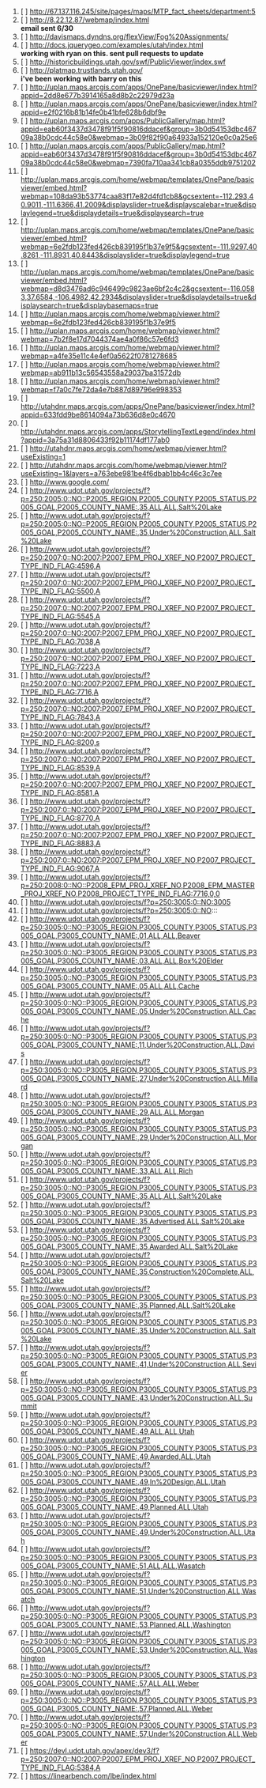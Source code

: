 1. [ ] http://67.137.116.245/site/pages/maps/MTP_fact_sheets/department:5
1. [ ] http://8.22.12.87/webmap/index.html  
**email sent 6/30**
1. [ ] http://davismaps.dyndns.org/flexView/Fog%20Assignments/
1. [ ] http://docs.jquerygeo.com/examples/utah/index.html  
**working with ryan on this. sent pull requests to update**
1. [ ] http://historicbuildings.utah.gov/swf/PublicViewer/index.swf
1. [ ] http://platmap.trustlands.utah.gov/  
**i've been working with barry on this**
1. [ ] http://uplan.maps.arcgis.com/apps/OnePane/basicviewer/index.html?appid=2dd8e677b3914165a8d8b2c22979d23a
1. [ ] http://uplan.maps.arcgis.com/apps/OnePane/basicviewer/index.html?appid=e2f0216b81b14fe0b41bfe628b6dbf9e
1. [ ] http://uplan.maps.arcgis.com/apps/PublicGallery/map.html?appid=eab60f3437d3478f91f5f90816ddacef&group=3b0d54153dbc46709a38b0cdc44c58e0&webmap=3b09f82f90a64933a152120e0c0a25e6
1. [ ] http://uplan.maps.arcgis.com/apps/PublicGallery/map.html?appid=eab60f3437d3478f91f5f90816ddacef&group=3b0d54153dbc46709a38b0cdc44c58e0&webmap=7390fa710aa341cb8a0355ddb9751202
1. [ ] http://uplan.maps.arcgis.com/home/webmap/templates/OnePane/basicviewer/embed.html?webmap=108da93b53774caa83f17e82d4fd1cb8&gcsextent=-112.293,40.9011,-111.6366,41.2009&displayslider=true&displayscalebar=true&displaylegend=true&displaydetails=true&displaysearch=true
1. [ ] http://uplan.maps.arcgis.com/home/webmap/templates/OnePane/basicviewer/embed.html?webmap=6e2fdb123fed426cb839195f1b37e9f5&gcsextent=-111.9297,40.8261,-111.8931,40.8443&displayslider=true&displaylegend=true
1. [ ] http://uplan.maps.arcgis.com/home/webmap/templates/OnePane/basicviewer/embed.html?webmap=d8d3476ad6c946499c9823ae6bf2c4c2&gcsextent=-116.0583,37.6584,-106.4982,42.2934&displayslider=true&displaydetails=true&displaysearch=true&displaybasemaps=true
1. [ ] http://uplan.maps.arcgis.com/home/webmap/viewer.html?webmap=6e2fdb123fed426cb839195f1b37e9f5
1. [ ] http://uplan.maps.arcgis.com/home/webmap/viewer.html?webmap=7b2f8e17d7044374ae4a0f86c57e6fd3
1. [ ] http://uplan.maps.arcgis.com/home/webmap/viewer.html?webmap=a4fe35e11c4e4ef0a5622f0781278685
1. [ ] http://uplan.maps.arcgis.com/home/webmap/viewer.html?webmap=ab911b13c56543558a29037ba31572db
1. [ ] http://uplan.maps.arcgis.com/home/webmap/viewer.html?webmap=f7a0c7fe72da4e7b887d89796e998353
1. [ ] http://utahdnr.maps.arcgis.com/apps/OnePane/basicviewer/index.html?appid=633fdd9be8614094a73b636d8e0c4670
1. [ ] http://utahdnr.maps.arcgis.com/apps/StorytellingTextLegend/index.html?appid=3a75a31d8806433f92b11174df177ab0
1. [ ] http://utahdnr.maps.arcgis.com/home/webmap/viewer.html?useExisting=1
1. [ ] http://utahdnr.maps.arcgis.com/home/webmap/viewer.html?useExisting=1&layers=a763ebe981be4f6dbab1bb4c46c3c7ee
1. [ ] http://www.google.com/
1. [ ] http://www.udot.utah.gov/projects/f?p=250:2005:0::NO::P2005_REGION,P2005_COUNTY,P2005_STATUS,P2005_GOAL,P2005_COUNTY_NAME:,35,ALL,ALL,Salt%20Lake
1. [ ] http://www.udot.utah.gov/projects/f?p=250:2005:0::NO::P2005_REGION,P2005_COUNTY,P2005_STATUS,P2005_GOAL,P2005_COUNTY_NAME:,35,Under%20Construction,ALL,Salt%20Lake
1. [ ] http://www.udot.utah.gov/projects/f?p=250:2007:0::NO:2007:P2007_EPM_PROJ_XREF_NO,P2007_PROJECT_TYPE_IND_FLAG:4596,A
1. [ ] http://www.udot.utah.gov/projects/f?p=250:2007:0::NO:2007:P2007_EPM_PROJ_XREF_NO,P2007_PROJECT_TYPE_IND_FLAG:5500,A
1. [ ] http://www.udot.utah.gov/projects/f?p=250:2007:0::NO:2007:P2007_EPM_PROJ_XREF_NO,P2007_PROJECT_TYPE_IND_FLAG:5545,A
1. [ ] http://www.udot.utah.gov/projects/f?p=250:2007:0::NO:2007:P2007_EPM_PROJ_XREF_NO,P2007_PROJECT_TYPE_IND_FLAG:7038,A
1. [ ] http://www.udot.utah.gov/projects/f?p=250:2007:0::NO:2007:P2007_EPM_PROJ_XREF_NO,P2007_PROJECT_TYPE_IND_FLAG:7223,A
1. [ ] http://www.udot.utah.gov/projects/f?p=250:2007:0::NO:2007:P2007_EPM_PROJ_XREF_NO,P2007_PROJECT_TYPE_IND_FLAG:7716,A
1. [ ] http://www.udot.utah.gov/projects/f?p=250:2007:0::NO:2007:P2007_EPM_PROJ_XREF_NO,P2007_PROJECT_TYPE_IND_FLAG:7843,A
1. [ ] http://www.udot.utah.gov/projects/f?p=250:2007:0::NO:2007:P2007_EPM_PROJ_XREF_NO,P2007_PROJECT_TYPE_IND_FLAG:8200,s
1. [ ] http://www.udot.utah.gov/projects/f?p=250:2007:0::NO:2007:P2007_EPM_PROJ_XREF_NO,P2007_PROJECT_TYPE_IND_FLAG:8539,A
1. [ ] http://www.udot.utah.gov/projects/f?p=250:2007:0::NO:2007:P2007_EPM_PROJ_XREF_NO,P2007_PROJECT_TYPE_IND_FLAG:8581,A
1. [ ] http://www.udot.utah.gov/projects/f?p=250:2007:0::NO:2007:P2007_EPM_PROJ_XREF_NO,P2007_PROJECT_TYPE_IND_FLAG:8770,A
1. [ ] http://www.udot.utah.gov/projects/f?p=250:2007:0::NO:2007:P2007_EPM_PROJ_XREF_NO,P2007_PROJECT_TYPE_IND_FLAG:8883,A
1. [ ] http://www.udot.utah.gov/projects/f?p=250:2007:0::NO:2007:P2007_EPM_PROJ_XREF_NO,P2007_PROJECT_TYPE_IND_FLAG:9067,A
1. [ ] http://www.udot.utah.gov/projects/f?p=250:2008:0::NO::P2008_EPM_PROJ_XREF_NO,P2008_EPM_MASTER_PROJ_XREF_NO,P2008_PROJECT_TYPE_IND_FLAG:7716,0,0
1. [ ] http://www.udot.utah.gov/projects/f?p=250:3005:0::NO:3005
1. [ ] http://www.udot.utah.gov/projects/f?p=250:3005:0::NO:::
1. [ ] http://www.udot.utah.gov/projects/f?p=250:3005:0::NO::P3005_REGION,P3005_COUNTY,P3005_STATUS,P3005_GOAL,P3005_COUNTY_NAME:,01,ALL,ALL,Beaver
1. [ ] http://www.udot.utah.gov/projects/f?p=250:3005:0::NO::P3005_REGION,P3005_COUNTY,P3005_STATUS,P3005_GOAL,P3005_COUNTY_NAME:,03,ALL,ALL,Box%20Elder
1. [ ] http://www.udot.utah.gov/projects/f?p=250:3005:0::NO::P3005_REGION,P3005_COUNTY,P3005_STATUS,P3005_GOAL,P3005_COUNTY_NAME:,05,ALL,ALL,Cache
1. [ ] http://www.udot.utah.gov/projects/f?p=250:3005:0::NO::P3005_REGION,P3005_COUNTY,P3005_STATUS,P3005_GOAL,P3005_COUNTY_NAME:,05,Under%20Construction,ALL,Cache
1. [ ] http://www.udot.utah.gov/projects/f?p=250:3005:0::NO::P3005_REGION,P3005_COUNTY,P3005_STATUS,P3005_GOAL,P3005_COUNTY_NAME:,11,Under%20Construction,ALL,Davis
1. [ ] http://www.udot.utah.gov/projects/f?p=250:3005:0::NO::P3005_REGION,P3005_COUNTY,P3005_STATUS,P3005_GOAL,P3005_COUNTY_NAME:,27,Under%20Construction,ALL,Millard
1. [ ] http://www.udot.utah.gov/projects/f?p=250:3005:0::NO::P3005_REGION,P3005_COUNTY,P3005_STATUS,P3005_GOAL,P3005_COUNTY_NAME:,29,ALL,ALL,Morgan
1. [ ] http://www.udot.utah.gov/projects/f?p=250:3005:0::NO::P3005_REGION,P3005_COUNTY,P3005_STATUS,P3005_GOAL,P3005_COUNTY_NAME:,29,Under%20Construction,ALL,Morgan
1. [ ] http://www.udot.utah.gov/projects/f?p=250:3005:0::NO::P3005_REGION,P3005_COUNTY,P3005_STATUS,P3005_GOAL,P3005_COUNTY_NAME:,33,ALL,ALL,Rich
1. [ ] http://www.udot.utah.gov/projects/f?p=250:3005:0::NO::P3005_REGION,P3005_COUNTY,P3005_STATUS,P3005_GOAL,P3005_COUNTY_NAME:,35,ALL,ALL,Salt%20Lake
1. [ ] http://www.udot.utah.gov/projects/f?p=250:3005:0::NO::P3005_REGION,P3005_COUNTY,P3005_STATUS,P3005_GOAL,P3005_COUNTY_NAME:,35,Advertised,ALL,Salt%20Lake
1. [ ] http://www.udot.utah.gov/projects/f?p=250:3005:0::NO::P3005_REGION,P3005_COUNTY,P3005_STATUS,P3005_GOAL,P3005_COUNTY_NAME:,35,Awarded,ALL,Salt%20Lake
1. [ ] http://www.udot.utah.gov/projects/f?p=250:3005:0::NO::P3005_REGION,P3005_COUNTY,P3005_STATUS,P3005_GOAL,P3005_COUNTY_NAME:,35,Construction%20Complete,ALL,Salt%20Lake
1. [ ] http://www.udot.utah.gov/projects/f?p=250:3005:0::NO::P3005_REGION,P3005_COUNTY,P3005_STATUS,P3005_GOAL,P3005_COUNTY_NAME:,35,Planned,ALL,Salt%20Lake
1. [ ] http://www.udot.utah.gov/projects/f?p=250:3005:0::NO::P3005_REGION,P3005_COUNTY,P3005_STATUS,P3005_GOAL,P3005_COUNTY_NAME:,35,Under%20Construction,ALL,Salt%20Lake
1. [ ] http://www.udot.utah.gov/projects/f?p=250:3005:0::NO::P3005_REGION,P3005_COUNTY,P3005_STATUS,P3005_GOAL,P3005_COUNTY_NAME:,41,Under%20Construction,ALL,Sevier
1. [ ] http://www.udot.utah.gov/projects/f?p=250:3005:0::NO::P3005_REGION,P3005_COUNTY,P3005_STATUS,P3005_GOAL,P3005_COUNTY_NAME:,43,Under%20Construction,ALL,Summit
1. [ ] http://www.udot.utah.gov/projects/f?p=250:3005:0::NO::P3005_REGION,P3005_COUNTY,P3005_STATUS,P3005_GOAL,P3005_COUNTY_NAME:,49,ALL,ALL,Utah
1. [ ] http://www.udot.utah.gov/projects/f?p=250:3005:0::NO::P3005_REGION,P3005_COUNTY,P3005_STATUS,P3005_GOAL,P3005_COUNTY_NAME:,49,Awarded,ALL,Utah
1. [ ] http://www.udot.utah.gov/projects/f?p=250:3005:0::NO::P3005_REGION,P3005_COUNTY,P3005_STATUS,P3005_GOAL,P3005_COUNTY_NAME:,49,In%20Design,ALL,Utah
1. [ ] http://www.udot.utah.gov/projects/f?p=250:3005:0::NO::P3005_REGION,P3005_COUNTY,P3005_STATUS,P3005_GOAL,P3005_COUNTY_NAME:,49,Planned,ALL,Utah
1. [ ] http://www.udot.utah.gov/projects/f?p=250:3005:0::NO::P3005_REGION,P3005_COUNTY,P3005_STATUS,P3005_GOAL,P3005_COUNTY_NAME:,49,Under%20Construction,ALL,Utah
1. [ ] http://www.udot.utah.gov/projects/f?p=250:3005:0::NO::P3005_REGION,P3005_COUNTY,P3005_STATUS,P3005_GOAL,P3005_COUNTY_NAME:,51,ALL,ALL,Wasatch
1. [ ] http://www.udot.utah.gov/projects/f?p=250:3005:0::NO::P3005_REGION,P3005_COUNTY,P3005_STATUS,P3005_GOAL,P3005_COUNTY_NAME:,51,Under%20Construction,ALL,Wasatch
1. [ ] http://www.udot.utah.gov/projects/f?p=250:3005:0::NO::P3005_REGION,P3005_COUNTY,P3005_STATUS,P3005_GOAL,P3005_COUNTY_NAME:,53,Planned,ALL,Washington
1. [ ] http://www.udot.utah.gov/projects/f?p=250:3005:0::NO::P3005_REGION,P3005_COUNTY,P3005_STATUS,P3005_GOAL,P3005_COUNTY_NAME:,53,Under%20Construction,ALL,Washington
1. [ ] http://www.udot.utah.gov/projects/f?p=250:3005:0::NO::P3005_REGION,P3005_COUNTY,P3005_STATUS,P3005_GOAL,P3005_COUNTY_NAME:,57,ALL,ALL,Weber
1. [ ] http://www.udot.utah.gov/projects/f?p=250:3005:0::NO::P3005_REGION,P3005_COUNTY,P3005_STATUS,P3005_GOAL,P3005_COUNTY_NAME:,57,Planned,ALL,Weber
1. [ ] http://www.udot.utah.gov/projects/f?p=250:3005:0::NO::P3005_REGION,P3005_COUNTY,P3005_STATUS,P3005_GOAL,P3005_COUNTY_NAME:,57,Under%20Construction,ALL,Weber
1. [ ] https://devl.udot.utah.gov/apex/dev3/f?p=250:2007:0::NO:2007:P2007_EPM_PROJ_XREF_NO,P2007_PROJECT_TYPE_IND_FLAG:5384,A
1. [ ] https://linearbench.com/lbe/index.html

